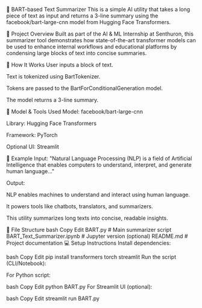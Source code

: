 📝 BART-based Text Summarizer
This is a simple AI utility that takes a long piece of text as input and returns a 3-line summary using the facebook/bart-large-cnn model from Hugging Face Transformers.

📌 Project Overview
Built as part of the AI & ML Internship at Senthuron, this summarizer tool demonstrates how state-of-the-art transformer models can be used to enhance internal workflows and educational platforms by condensing large blocks of text into concise summaries.

🚀 How It Works
User inputs a block of text.

Text is tokenized using BartTokenizer.

Tokens are passed to the BartForConditionalGeneration model.

The model returns a 3-line summary.

🧠 Model & Tools Used
Model: facebook/bart-large-cnn

Library: Hugging Face Transformers

Framework: PyTorch

Optional UI: Streamlit

🧪 Example
Input:
"Natural Language Processing (NLP) is a field of Artificial Intelligence that enables computers to understand, interpret, and generate human language..."

Output:

NLP enables machines to understand and interact using human language.

It powers tools like chatbots, translators, and summarizers.

This utility summarizes long texts into concise, readable insights.

📁 File Structure
bash
Copy
Edit
BART.py                      # Main summarizer script
BART_Text_Summarizer.ipynb  # Jupyter version (optional)
README.md                   # Project documentation
💻 Setup Instructions
Install dependencies:

bash
Copy
Edit
pip install transformers torch streamlit
Run the script (CLI/Notebook):

For Python script:

bash
Copy
Edit
python BART.py
For Streamlit UI (optional):

bash
Copy
Edit
streamlit run BART.py
